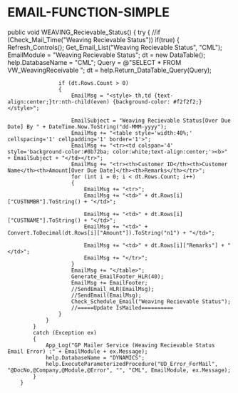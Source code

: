 # EMAIL-FUNCTION-SIMPLE

 public void WEAVING_Recievable_Status()
        {
            try
            {
                //if (Check_Mail_Time("Weaving Recievable Status"))
               if(true)
                {
                    Refresh_Controls();
                    Get_Email_List("Weaving Recievable Status", "CML");
                    EmailModule = "Weaving Recievable Status";
                    dt = new DataTable();
                    help.DatabaseName = "CML";
                    Query = @"SELECT * FROM VW_WeavingReceivable ";
                    dt = help.Return_DataTable_Query(Query);

                    if (dt.Rows.Count > 0)
                    {
                        EmailMsg = "<style> th,td {text-align:center;}tr:nth-child(even) {background-color: #f2f2f2;}</style>";

                        EmailSubject = "Weaving Recievable Status[Over Due Date] By " + DateTime.Now.ToString("dd-MMM-yyyy");
                        EmailMsg += "<table style='width:40%;' cellspacing='1' cellpadding='1' border='1'>";
                        EmailMsg += "<tr><td colspan='4' style='background-color:#0b72ba; color:white;text-align:center;'><b>" + EmailSubject + "</td></tr>";
                        EmailMsg += "<tr><th>Customer ID</th><th>Customer Name</th><th>Amount[Over Due Date]</th><th>Remarks</th></tr>";
                        for (int i = 0; i < dt.Rows.Count; i++)
                        {
                            EmailMsg += "<tr>";
                            EmailMsg += "<td>" + dt.Rows[i]["CUSTNMBR"].ToString() + "</td>";

                            EmailMsg += "<td>" + dt.Rows[i]["CUSTNAME"].ToString() + "</td>";
                            EmailMsg += "<td>" + Convert.ToDecimal(dt.Rows[i]["Amount"]).ToString("n1") + "</td>";

                            EmailMsg += "<td>" + dt.Rows[i]["Remarks"] + "</td>";
                            EmailMsg += "</tr>";
                        }
                        EmailMsg += "</table>";
                        Generate_EmailFooter_HLR(40);
                        EmailMsg += EmailFooter;
                        //SendEmail_HLR(EmailMsg);
                        //SendEmail(EmailMsg);
                        Check_Schedule_Email("Weaving Recievable Status");
                        //=====Update IsMailed==========
                    }
                }
            }
            catch (Exception ex)
            {
                App_Log("GP Mailer Service (Weaving Recievable Status Email Error) :" + EmailModule + ex.Message);
                help.DatabaseName = "DYNAMICS";
                help.ExecuteParameterizedProcedure("UD_Error_ForMail", "@DocNo,@Company,@Module,@Error", "", "CML", EmailModule, ex.Message);
            }
        }
